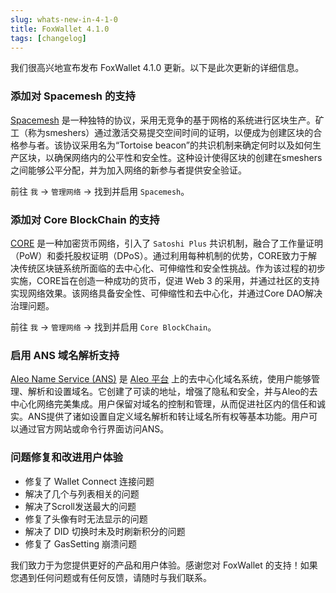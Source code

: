 ```yaml
---
slug: whats-new-in-4-1-0
title: FoxWallet 4.1.0
tags: [changelog]
---
```


我们很高兴地宣布发布 FoxWallet 4.1.0 更新。以下是此次更新的详细信息。
<!--truncate-->

### 添加对 Spacemesh 的支持
[Spacemesh](https://spacemesh.io/) 是一种独特的协议，采用无竞争的基于网格的系统进行区块生产。矿工（称为smeshers）通过激活交易提交空间时间的证明，以便成为创建区块的合格参与者。该协议采用名为“Tortoise beacon”的共识机制来确定何时以及如何生产区块，以确保网络内的公平性和安全性。这种设计使得区块的创建在smeshers之间能够公平分配，并为加入网络的新参与者提供安全验证。  

前往 `我` -> `管理网络` -> 找到并启用 `Spacemesh`。

### 添加对 Core BlockChain 的支持
[CORE](https://coredao.org/) 是一种加密货币网络，引入了 `Satoshi Plus` 共识机制，融合了工作量证明（PoW）和委托股权证明（DPoS）。通过利用每种机制的优势，CORE致力于解决传统区块链系统所面临的去中心化、可伸缩性和安全性挑战。作为该过程的初步实施，CORE旨在创造一种成功的货币，促进 Web 3 的采用，并通过社区的支持实现网络效果。该网络具备安全性、可伸缩性和去中心化，并通过Core DAO解决治理问题。  

前往 `我` -> `管理网络` -> 找到并启用 `Core BlockChain`。

### 启用 ANS 域名解析支持
[Aleo Name Service (ANS)](https://aleonames.id/) 是 [Aleo 平台](https://aleo.org/) 上的去中心化域名系统，使用户能够管理、解析和设置域名。它创建了可读的地址，增强了隐私和安全，并与Aleo的去中心化网络完美集成。用户保留对域名的控制和管理，从而促进社区内的信任和诚实。ANS提供了诸如设置自定义域名解析和转让域名所有权等基本功能。用户可以通过官方网站或命令行界面访问ANS。

### 问题修复和改进用户体验
- 修复了 Wallet Connect 连接问题
- 解决了几个与列表相关的问题
- 解决了Scroll发送最大的问题
- 修复了头像有时无法显示的问题
- 解决了 DID 切换时未及时刷新积分的问题
- 修复了 GasSetting 崩溃问题

我们致力于为您提供更好的产品和用户体验。感谢您对 FoxWallet 的支持！如果您遇到任何问题或有任何反馈，请随时与我们联系。
